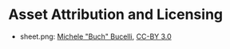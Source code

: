 # Asset Attribution and Licensing

* sheet.png: [Michele "Buch" Bucelli](http://opengameart.org/users/buch), [CC-BY 3.0](https://creativecommons.org/licenses/by/3.0/)